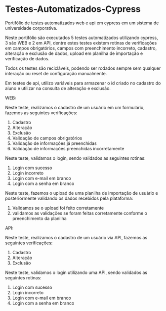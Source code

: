 # Testes-Automatizados-Cypress
Portifólio de testes automatizados web e api em cypress em um sistema de universidade corporativa.

Neste portifólio são executados 5 testes automatizados utilizando cypress, 3 são WEB  e 2 em API, dentre estes testes existem rotinas de verificações em campos obrigatórios, campos com preenchimento incorreto, cadastro, alteração e exclusão de dados, upload em planilha de importação e verificação de dados. 

Todos os testes são recicláveis, podendo ser rodados sempre sem qualquer interação ou reset de configuração manualmente. 

Em testes de api, utilizo variáveis para armazenar o id criado no cadastro do aluno e utilizar na consulta de alteração e exclusão. 

WEB: 

Neste teste, realizamos o cadastro de um usuário em um formulário, fazemos as seguintes verificações:

  1) Cadastro
  2) Alteração 
  3) Exclusão
  4) Validação de campos obrigatórios
  5) Validação de informações já preenchidas
  6) Validação de informações preenchidas incorretamente


Neste teste, validamos o login, sendo validados as seguintes rotinas:

  1) Login com sucesso
  2) Login incorreto
  3) Login com e-mail em branco
  4) Login com a senha em branco

Neste teste, fazemos o upload de uma planilha de importação de usuário e posteriormente validando os dados recebidos pela plataforma:

  1) Validamos se o upload foi feito corretamente
  2) validamos as validações se foram feitas corretamente conforme o preenchimento da planilha

API:

Neste teste, realizamos o cadastro de um usuário via API, fazemos as seguintes verificações:

  1) Cadastro
  2) Alteração 
  3) Exclusão

Neste teste, validamos o login utilizando uma API, sendo validados as seguintes rotinas:

  1) Login com sucesso
  2) Login incorreto
  3) Login com e-mail em branco
  4) Login com a senha em branco
